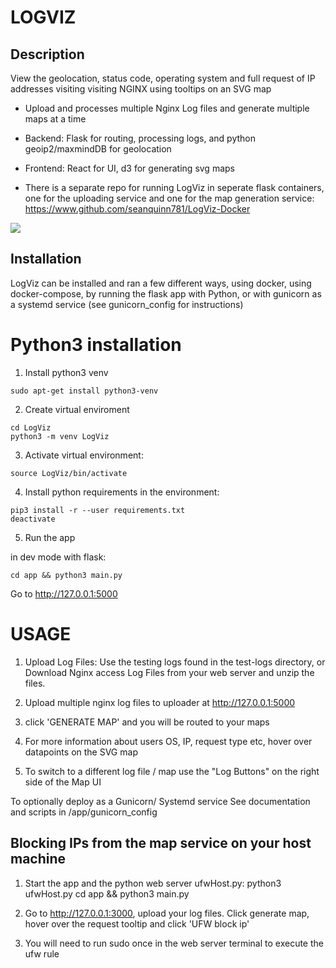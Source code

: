LOGVIZ
===================

## Description
View the geolocation, status code, operating system and full request of IP addresses visiting visiting NGINX using tooltips on an SVG map

- Upload and processes multiple Nginx Log files and generate multiple maps at a time

- Backend: Flask for routing, processing logs, and python geoip2/maxmindDB for geolocation

- Frontend: React for UI, d3 for generating svg maps

- There is a separate repo for running LogViz in seperate flask containers, one for the uploading service and one for the map generation service: https://www.github.com/seanquinn781/LogViz-Docker

![](logviz.gif)

## Installation

LogViz can be installed and ran a few different ways, using docker, using docker-compose, by running the flask app with Python, or with gunicorn as a systemd service (see gunicorn_config for instructions)

# Python3 installation

1. Install python3 venv

```
sudo apt-get install python3-venv
```

2. Create virtual enviroment

```
cd LogViz
python3 -m venv LogViz
```

3. Activate virtual environment:
```
source LogViz/bin/activate
```

4. Install python requirements in the environment:  
```
pip3 install -r --user requirements.txt
deactivate
```

5. Run the app

in dev mode with flask:

```
cd app && python3 main.py
```

Go to http://127.0.0.1:5000


USAGE
==========================

1. Upload Log Files: Use the testing logs found in the test-logs directory, or Download Nginx access Log Files from your web server and unzip the files.

2. Upload multiple nginx log files to uploader at http://127.0.0.1:5000

3. click 'GENERATE MAP' and you will be routed to your maps

4. For more information about users OS, IP, request type etc, hover over datapoints on the SVG map

5. To switch to a different log file / map use the "Log Buttons" on the right side of the Map UI

To optionally deploy as a Gunicorn/ Systemd service See documentation and scripts in /app/gunicorn_config

## Blocking IPs from the map service on your host machine

1. Start the app and the python web server ufwHost.py:
python3 ufwHost.py
cd app && python3 main.py

3. Go to http://127.0.0.1:3000, upload your log files. Click generate map, hover over the request tooltip and click 'UFW block ip'

4. You will need to run sudo once in the web server terminal to execute the ufw rule


